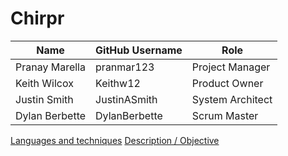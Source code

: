 # Chirpr

| Name | GitHub Username | Role
| --- | --- | --- |
| Pranay Marella | pranmar123 | Project Manager
| Keith Wilcox | Keithw12 | Product Owner
| Justin Smith | JustinASmith | System Architect 
| Dylan Berbette | DylanBerbette | Scrum Master



[Languages and techniques](https://github.com/Intro-to-SE-Spring-2020/Chirpr/wiki/MERN-Stack)
[Description / Objective](https://github.com/Intro-to-SE-Spring-2020/Chirpr/wiki)
